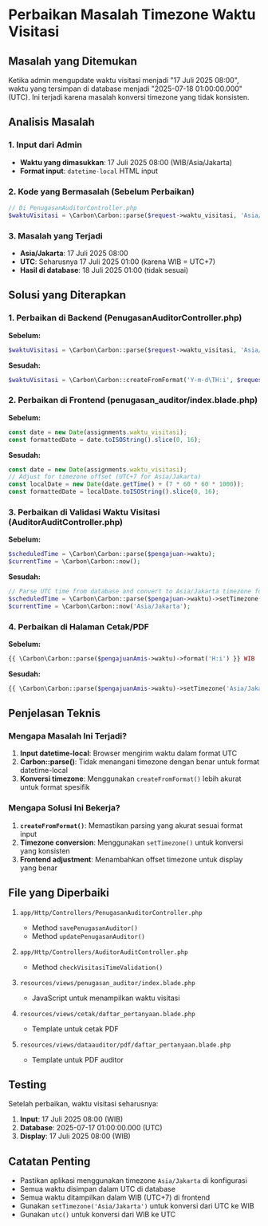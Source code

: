 # Perbaikan Masalah Timezone Waktu Visitasi

## Masalah yang Ditemukan

Ketika admin mengupdate waktu visitasi menjadi "17 Juli 2025 08:00", waktu yang tersimpan di database menjadi "2025-07-18 01:00:00.000" (UTC). Ini terjadi karena masalah konversi timezone yang tidak konsisten.

## Analisis Masalah

### 1. Input dari Admin
- **Waktu yang dimasukkan**: 17 Juli 2025 08:00 (WIB/Asia/Jakarta)
- **Format input**: `datetime-local` HTML input

### 2. Kode yang Bermasalah (Sebelum Perbaikan)
```php
// Di PenugasanAuditorController.php
$waktuVisitasi = \Carbon\Carbon::parse($request->waktu_visitasi, 'Asia/Jakarta')->utc();
```

### 3. Masalah yang Terjadi
- **Asia/Jakarta**: 17 Juli 2025 08:00
- **UTC**: Seharusnya 17 Juli 2025 01:00 (karena WIB = UTC+7)
- **Hasil di database**: 18 Juli 2025 01:00 (tidak sesuai)

## Solusi yang Diterapkan

### 1. Perbaikan di Backend (PenugasanAuditorController.php)

**Sebelum:**
```php
$waktuVisitasi = \Carbon\Carbon::parse($request->waktu_visitasi, 'Asia/Jakarta')->utc();
```

**Sesudah:**
```php
$waktuVisitasi = \Carbon\Carbon::createFromFormat('Y-m-d\TH:i', $request->waktu_visitasi, 'Asia/Jakarta')->utc();
```

### 2. Perbaikan di Frontend (penugasan_auditor/index.blade.php)

**Sebelum:**
```javascript
const date = new Date(assignments.waktu_visitasi);
const formattedDate = date.toISOString().slice(0, 16);
```

**Sesudah:**
```javascript
const date = new Date(assignments.waktu_visitasi);
// Adjust for timezone offset (UTC+7 for Asia/Jakarta)
const localDate = new Date(date.getTime() + (7 * 60 * 60 * 1000));
const formattedDate = localDate.toISOString().slice(0, 16);
```

### 3. Perbaikan di Validasi Waktu Visitasi (AuditorAuditController.php)

**Sebelum:**
```php
$scheduledTime = \Carbon\Carbon::parse($pengajuan->waktu);
$currentTime = \Carbon\Carbon::now();
```

**Sesudah:**
```php
// Parse UTC time from database and convert to Asia/Jakarta timezone for display
$scheduledTime = \Carbon\Carbon::parse($pengajuan->waktu)->setTimezone('Asia/Jakarta');
$currentTime = \Carbon\Carbon::now('Asia/Jakarta');
```

### 4. Perbaikan di Halaman Cetak/PDF

**Sebelum:**
```php
{{ \Carbon\Carbon::parse($pengajuanAmis->waktu)->format('H:i') }} WIB
```

**Sesudah:**
```php
{{ \Carbon\Carbon::parse($pengajuanAmis->waktu)->setTimezone('Asia/Jakarta')->format('H:i') }} WIB
```

## Penjelasan Teknis

### Mengapa Masalah Ini Terjadi?

1. **Input datetime-local**: Browser mengirim waktu dalam format UTC
2. **Carbon::parse()**: Tidak menangani timezone dengan benar untuk format datetime-local
3. **Konversi timezone**: Menggunakan `createFromFormat()` lebih akurat untuk format spesifik

### Mengapa Solusi Ini Bekerja?

1. **`createFromFormat()`**: Memastikan parsing yang akurat sesuai format input
2. **Timezone conversion**: Menggunakan `setTimezone()` untuk konversi yang konsisten
3. **Frontend adjustment**: Menambahkan offset timezone untuk display yang benar

## File yang Diperbaiki

1. `app/Http/Controllers/PenugasanAuditorController.php`
   - Method `savePenugasanAuditor()`
   - Method `updatePenugasanAuditor()`

2. `app/Http/Controllers/AuditorAuditController.php`
   - Method `checkVisitasiTimeValidation()`

3. `resources/views/penugasan_auditor/index.blade.php`
   - JavaScript untuk menampilkan waktu visitasi

4. `resources/views/cetak/daftar_pertanyaan.blade.php`
   - Template untuk cetak PDF

5. `resources/views/dataauditor/pdf/daftar_pertanyaan.blade.php`
   - Template untuk PDF auditor

## Testing

Setelah perbaikan, waktu visitasi seharusnya:
1. **Input**: 17 Juli 2025 08:00 (WIB)
2. **Database**: 2025-07-17 01:00:00.000 (UTC)
3. **Display**: 17 Juli 2025 08:00 (WIB)

## Catatan Penting

- Pastikan aplikasi menggunakan timezone `Asia/Jakarta` di konfigurasi
- Semua waktu disimpan dalam UTC di database
- Semua waktu ditampilkan dalam WIB (UTC+7) di frontend
- Gunakan `setTimezone('Asia/Jakarta')` untuk konversi dari UTC ke WIB
- Gunakan `utc()` untuk konversi dari WIB ke UTC 
